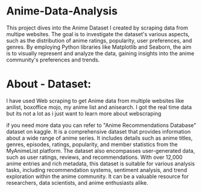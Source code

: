 # Anime-Data-Analysis

This project dives into the Anime Dataset I created by scraping data from multipe websites. The goal is to investigate the dataset's various aspects, such as the distribution of anime ratings, popularity, user preferences, and genres. By employing Python libraries like Matplotlib and Seaborn, the aim is to visually represent and analyze the data, gaining insights into the anime community's preferences and trends.

# About - Dataset:

I have used Web scraping to get Anime data from multiple websites like anilist, boxoffice mojo, my anime list and anisearch. I got the real time data but its not a lot as i just want to learn more about webscraping

if you need more data you can refer to "Anime Recommendations Database" dataset on kaggle. It is a comprehensive dataset that provides information about a wide range of anime series. It includes details such as anime titles, genres, episodes, ratings, popularity, and member statistics from the MyAnimeList platform. The dataset also encompasses user-generated data, such as user ratings, reviews, and recommendations. With over 12,000 anime entries and rich metadata, this dataset is suitable for various analysis tasks, including recommendation systems, sentiment analysis, and trend exploration within the anime community. It can be a valuable resource for researchers, data scientists, and anime enthusiasts alike.
